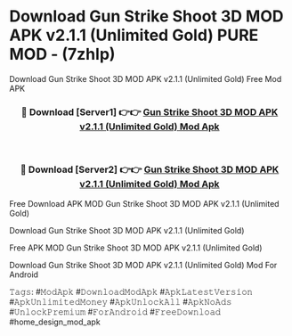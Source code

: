 # Download Gun Strike Shoot 3D MOD APK v2.1.1 (Unlimited Gold) PURE MOD - (7zhlp)
Download Gun Strike Shoot 3D MOD APK v2.1.1 (Unlimited Gold) Free Mod APK

<div align="center">
<h3>🔴 Download [Server1] 👉👉 <a href="https://apk-comot.site?title=Gun_Strike_Shoot_3D_MOD_APK_v2.1.1_(Unlimited_Gold)">Gun Strike Shoot 3D MOD APK v2.1.1 (Unlimited Gold) Mod Apk</a></h3><br>

<h3>🔴 Download [Server2] 👉👉 <a href="https://apk-comot.site?title=Gun_Strike_Shoot_3D_MOD_APK_v2.1.1_(Unlimited_Gold)">Gun Strike Shoot 3D MOD APK v2.1.1 (Unlimited Gold) Mod Apk</a></h3>
</div>


Free Download APK MOD Gun Strike Shoot 3D MOD APK v2.1.1 (Unlimited Gold)

Download Gun Strike Shoot 3D MOD APK v2.1.1 (Unlimited Gold) 

Free APK MOD Gun Strike Shoot 3D MOD APK v2.1.1 (Unlimited Gold) 

Download Gun Strike Shoot 3D MOD APK v2.1.1 (Unlimited Gold) Mod For Android

𝚃𝚊𝚐𝚜: #𝙼𝚘𝚍𝙰𝚙𝚔 #𝙳𝚘𝚠𝚗𝚕𝚘𝚊𝚍𝙼𝚘𝚍𝙰𝚙𝚔 #𝙰𝚙𝚔𝙻𝚊𝚝𝚎𝚜𝚝𝚅𝚎𝚛𝚜𝚒𝚘𝚗 #𝙰𝚙𝚔𝚄𝚗𝚕𝚒𝚖𝚒𝚝𝚎𝚍𝙼𝚘𝚗𝚎𝚢 #𝙰𝚙𝚔𝚄𝚗𝚕𝚘𝚌𝚔𝙰𝚕𝚕 #𝙰𝚙𝚔𝙽𝚘𝙰𝚍𝚜 #𝚄𝚗𝚕𝚘𝚌𝚔𝙿𝚛𝚎𝚖𝚒𝚞𝚖 #𝙵𝚘𝚛𝙰𝚗𝚍𝚛𝚘𝚒𝚍 #𝙵𝚛𝚎𝚎𝙳𝚘𝚠𝚗𝚕𝚘𝚊𝚍 #home_design_mod_apk